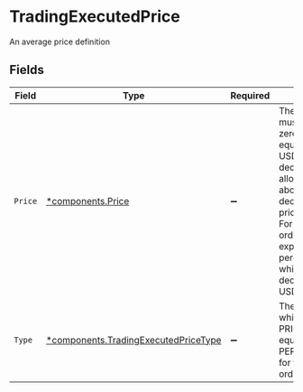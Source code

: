 # TradingExecutedPrice

An average price definition


## Fields

| Field                                                                                                                                                                                                                                                                                                                                       | Type                                                                                                                                                                                                                                                                                                                                        | Required                                                                                                                                                                                                                                                                                                                                    | Description                                                                                                                                                                                                                                                                                                                                 | Example                                                                                                                                                                                                                                                                                                                                     |
| ------------------------------------------------------------------------------------------------------------------------------------------------------------------------------------------------------------------------------------------------------------------------------------------------------------------------------------------- | ------------------------------------------------------------------------------------------------------------------------------------------------------------------------------------------------------------------------------------------------------------------------------------------------------------------------------------------- | ------------------------------------------------------------------------------------------------------------------------------------------------------------------------------------------------------------------------------------------------------------------------------------------------------------------------------------------- | ------------------------------------------------------------------------------------------------------------------------------------------------------------------------------------------------------------------------------------------------------------------------------------------------------------------------------------------- | ------------------------------------------------------------------------------------------------------------------------------------------------------------------------------------------------------------------------------------------------------------------------------------------------------------------------------------------- |
| `Price`                                                                                                                                                                                                                                                                                                                                     | [*components.Price](../../models/components/price.md)                                                                                                                                                                                                                                                                                       | :heavy_minus_sign:                                                                                                                                                                                                                                                                                                                          | The limit price which must be greater than zero if provided. For equity orders in the USD currency, up to 2 decimal places are allowed for prices above $1 and up to 4 decimal places for prices at or below $1. For fixed income orders this is expressed as a percentage of par, which allows up to 5 decimal places in the USD currency. | {<br/>"value": "97.83"<br/>}                                                                                                                                                                                                                                                                                                                |
| `Type`                                                                                                                                                                                                                                                                                                                                      | [*components.TradingExecutedPriceType](../../models/components/tradingexecutedpricetype.md)                                                                                                                                                                                                                                                 | :heavy_minus_sign:                                                                                                                                                                                                                                                                                                                          | The type of this price, which must be PRICE_PER_UNIT for equity orders, or PERCENTAGE_OF_PAR for fixed income orders.                                                                                                                                                                                                                       | PRICE_PER_UNIT                                                                                                                                                                                                                                                                                                                              |